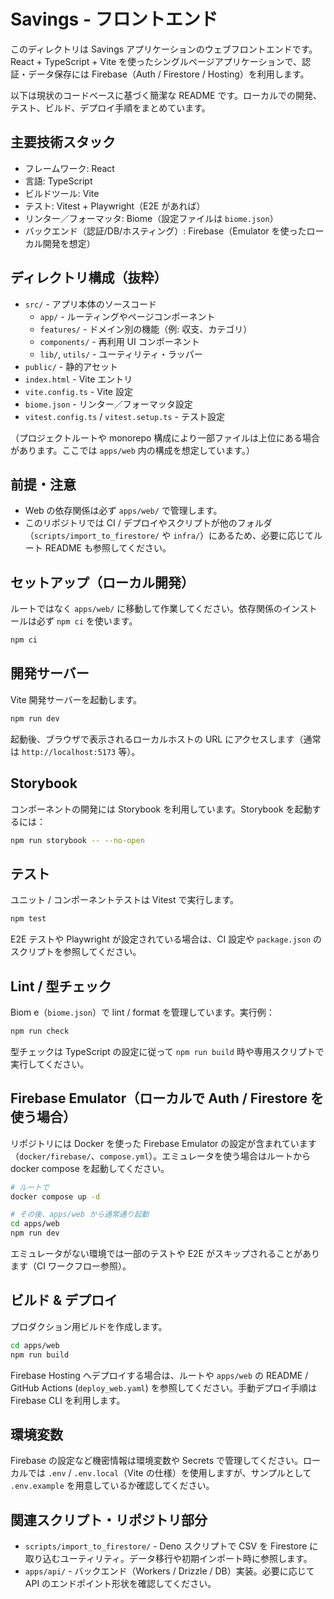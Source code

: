 # Savings - フロントエンド

このディレクトリは Savings アプリケーションのウェブフロントエンドです。
React + TypeScript + Vite を使ったシングルページアプリケーションで、認証・データ保存には Firebase（Auth / Firestore / Hosting）を利用します。

以下は現状のコードベースに基づく簡潔な README です。ローカルでの開発、テスト、ビルド、デプロイ手順をまとめています。

## 主要技術スタック

- フレームワーク: React
- 言語: TypeScript
- ビルドツール: Vite
- テスト: Vitest + Playwright（E2E があれば）
- リンター／フォーマッタ: Biome（設定ファイルは `biome.json`）
- バックエンド（認証/DB/ホスティング）: Firebase（Emulator を使ったローカル開発を想定）

## ディレクトリ構成（抜粋）

- `src/` - アプリ本体のソースコード
	- `app/` - ルーティングやページコンポーネント
	- `features/` - ドメイン別の機能（例: 収支、カテゴリ）
	- `components/` - 再利用 UI コンポーネント
	- `lib/`, `utils/` - ユーティリティ・ラッパー
- `public/` - 静的アセット
- `index.html` - Vite エントリ
- `vite.config.ts` - Vite 設定
- `biome.json` - リンター／フォーマッタ設定
- `vitest.config.ts` / `vitest.setup.ts` - テスト設定

（プロジェクトルートや monorepo 構成により一部ファイルは上位にある場合があります。ここでは `apps/web` 内の構成を想定しています。）

## 前提・注意

- Web の依存関係は必ず `apps/web/` で管理します。
- このリポジトリでは CI / デプロイやスクリプトが他のフォルダ（`scripts/import_to_firestore/` や `infra/`）にあるため、必要に応じてルート README も参照してください。

## セットアップ（ローカル開発）

ルートではなく `apps/web/` に移動して作業してください。依存関係のインストールは必ず `npm ci` を使います。

```bash
npm ci
```

## 開発サーバー

Vite 開発サーバーを起動します。

```bash
npm run dev
```

起動後、ブラウザで表示されるローカルホストの URL にアクセスします（通常は `http://localhost:5173` 等）。

## Storybook

コンポーネントの開発には Storybook を利用しています。Storybook を起動するには：

```bash
npm run storybook -- --no-open
```

## テスト

ユニット / コンポーネントテストは Vitest で実行します。

```bash
npm test
```

E2E テストや Playwright が設定されている場合は、CI 設定や `package.json` のスクリプトを参照してください。

## Lint / 型チェック

Biom e（`biome.json`）で lint / format を管理しています。実行例：

```bash
npm run check
```

型チェックは TypeScript の設定に従って `npm run build` 時や専用スクリプトで実行してください。

## Firebase Emulator（ローカルで Auth / Firestore を使う場合）

リポジトリには Docker を使った Firebase Emulator の設定が含まれています（`docker/firebase/`、`compose.yml`）。エミュレータを使う場合はルートから docker compose を起動してください。

```bash
# ルートで
docker compose up -d

# その後、apps/web から通常通り起動
cd apps/web
npm run dev
```

エミュレータがない環境では一部のテストや E2E がスキップされることがあります（CI ワークフロー参照）。

## ビルド & デプロイ

プロダクション用ビルドを作成します。

```bash
cd apps/web
npm run build
```

Firebase Hosting へデプロイする場合は、ルートや `apps/web` の README / GitHub Actions (`deploy_web.yaml`) を参照してください。手動デプロイ手順は Firebase CLI を利用します。

## 環境変数

Firebase の設定など機密情報は環境変数や Secrets で管理してください。ローカルでは `.env` / `.env.local`（Vite の仕様）を使用しますが、サンプルとして `.env.example` を用意しているか確認してください。

## 関連スクリプト・リポジトリ部分

- `scripts/import_to_firestore/` - Deno スクリプトで CSV を Firestore に取り込むユーティリティ。データ移行や初期インポート時に参照します。
- `apps/api/` - バックエンド（Workers / Drizzle / DB）実装。必要に応じて API のエンドポイント形状を確認してください。
